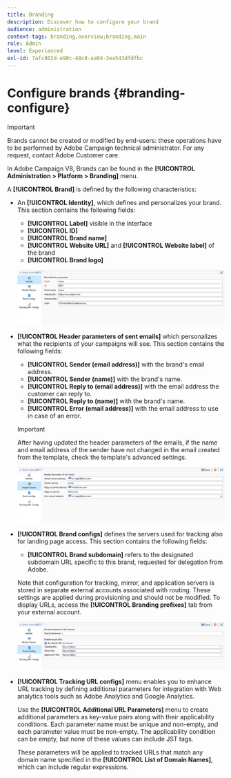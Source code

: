 ```yaml
---
title: Branding
description: Discover how to configure your brand
audience: administration
context-tags: branding,overview;branding,main
role: Admin
level: Experienced
exl-id: 7afc802d-e90c-48c8-aa04-3ea543dfdfbc
---
```

# Configure brands {#branding-configure}

>[!IMPORTANT]
>
>Brands cannot be created or modified by end-users: these operations have to be performed by Adobe Campaign technical administrator. For any request, contact Adobe Customer care.

In Adobe Campaign V8, Brands can be found in the **[!UICONTROL Administration > Platform > Branding]** menu.

A **[!UICONTROL Brand]** is defined by the following characteristics:

* An **[!UICONTROL Identity]**, which defines and personalizes your brand. This section contains the following fields:

    * **[!UICONTROL Label]** visible in the interface
    * **[!UICONTROL ID]**
    * **[!UICONTROL Brand name]**
    * **[!UICONTROL Website URL]** and **[!UICONTROL Website label]** of the brand
    * **[!UICONTROL Brand logo]**

  ![](assets/branding_1.png)

* **[!UICONTROL Header parameters of sent emails]** which personalizes what the recipients of your campaigns will see. This section contains the following fields:

    * **[!UICONTROL Sender (email address)]** with the brand's email address.
    * **[!UICONTROL Sender (name)]** with the brand's name.
    * **[!UICONTROL Reply to (email address)]** with the email address the customer can reply to.
    * **[!UICONTROL Reply to (name)]** with the brand's name.
    * **[!UICONTROL Error (email address)]** with the email address to use in case of an error.

  >[!IMPORTANT]
  >
  >After having updated the header parameters of the emails, if the name and email address of the sender have not changed in the email created from the template, check the template's advanced settings.

  ![](assets/branding_2.png)

* **[!UICONTROL Brand configs]** defines the servers used for tracking also for landing page access. This section contains the following fields:

    * **[!UICONTROL Brand subdomain]** refers to the designated subdomain URL specific to this brand, requested for delegation from Adobe.

  Note that configuration for tracking, mirror, and application servers is stored in separate external accounts associated with routing. These settings are applied during provisioning and should not be modified. To display URLs, access the **[!UICONTROL Branding prefixes]** tab from your external account.

  ![](assets/branding_3.png)

* **[!UICONTROL Tracking URL configs]** menu enables you to enhance URL tracking by defining additional parameters for integration with Web analytics tools such as Adobe Analytics and Google Analytics. 

  Use the **[!UICONTROL Additional URL Parameters]** menu to create additional parameters as key-value pairs along with their applicability conditions. Each parameter name must be unique and non-empty, and each parameter value must be non-empty. The applicability condition can be empty, but none of these values can include JST tags.

  These parameters will be applied to tracked URLs that match any domain name specified in the **[!UICONTROL List of Domain Names]**, which can include regular expressions.
